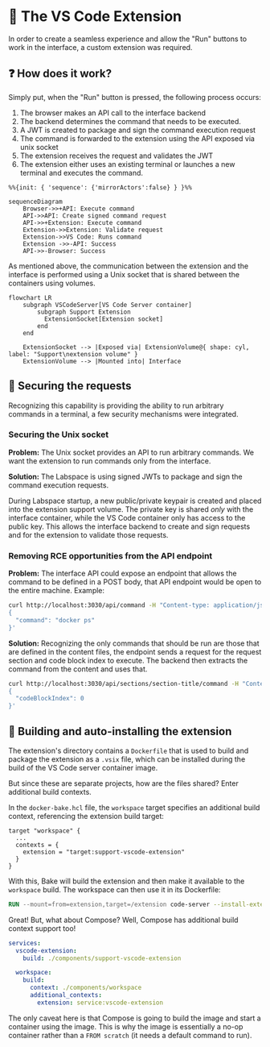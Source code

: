 # 🔨 The VS Code Extension

In order to create a seamless experience and allow the "Run" buttons to work in the interface, a custom extension was required.

## ❓ How does it work?

Simply put, when the "Run" button is pressed, the following process occurs:

1. The browser makes an API call to the interface backend
2. The backend determines the command that needs to be executed.
3. A JWT is created to package and sign the command execution request
4. The command is forwarded to the extension using the API exposed via unix socket
5. The extension receives the request and validates the JWT
6. The extension either uses an existing terminal or launches a new terminal and executes the command.

```mermaid
%%{init: { 'sequence': {'mirrorActors':false} } }%%

sequenceDiagram
    Browser->>+API: Execute command
    API->>API: Create signed command request
    API->>+Extension: Execute command
    Extension->>Extension: Validate request
    Extension->>VS Code: Runs command
    Extension ->>-API: Success
    API->>-Browser: Success
```

As mentioned above, the communication between the extension and the interface is performed using a Unix socket that is shared between the containers using volumes.

```mermaid
flowchart LR
    subgraph VSCodeServer[VS Code Server container]
        subgraph Support Extension
          ExtensionSocket[Extension socket]
        end
    end

    ExtensionSocket --> |Exposed via| ExtensionVolume@{ shape: cyl, label: "Support\nextension volume" }
    ExtensionVolume --> |Mounted into| Interface
```


## 🔐 Securing the requests

Recognizing this capability is providing the ability to run arbitrary commands in a terminal, a few security mechanisms were integrated.

### Securing the Unix socket

**Problem:** The Unix socket provides an API to run arbitrary commands. We want the extension to run commands only from the interface.

**Solution:** The Labspace is using signed JWTs to package and sign the command execution requests.

During Labspace startup, a new public/private keypair is created and placed into the extension support volume. The private key is shared _only_ with the interface container, while the VS Code container only has access to the public key. This allows the interface backend to create and sign requests and for the extension to validate those requests.


### Removing RCE opportunities from the API endpoint

**Problem:** The interface API could expose an endpoint that allows the command to be defined in a POST body, that API endpoint would be open to the entire machine. Example:

```sh no-run-button
curl http://localhost:3030/api/command -H "Content-type: application/json" --data '
{
  "command": "docker ps"
}'
```

**Solution:** Recognizing the only commands that should be run are those that are defined in the content files, the endpoint sends a request for the request section and code block index to execute. The backend then extracts the command from the content and uses that.

```sh no-run-button
curl http://localhost:3030/api/sections/section-title/command -H "Content-type: application/json" --data '
{
  "codeBlockIndex": 0
}'
```

## 🔨 Building and auto-installing the extension

The extension's directory contains a `Dockerfile` that is used to build and package the extension as a `.vsix` file, which can be installed during the build of the VS Code server container image.

But since these are separate projects, how are the files shared? Enter additional build contexts.

In the `docker-bake.hcl` file, the `workspace` target specifies an additional build context, referencing the extension build target:

```hcl
target "workspace" {
  ...
  contexts = {
    extension = "target:support-vscode-extension"
  }
}
```

With this, Bake will build the extension and then make it available to the `workspace` build. The workspace can then use it in its Dockerfile:

```dockerfile
RUN --mount=from=extension,target=/extension code-server --install-extension /extension/support-extension.vsix
```

Great! But, what about Compose? Well, Compose has additional build context support too!

```yaml
services:
  vscode-extension:
    build: ./components/support-vscode-extension

  workspace:
    build: 
      context: ./components/workspace
      additional_contexts:
        extension: service:vscode-extension
```

The only caveat here is that Compose is going to build the image and start a container using the image. This is why the image is essentially a no-op container rather than a `FROM scratch` (it needs a default command to run).
